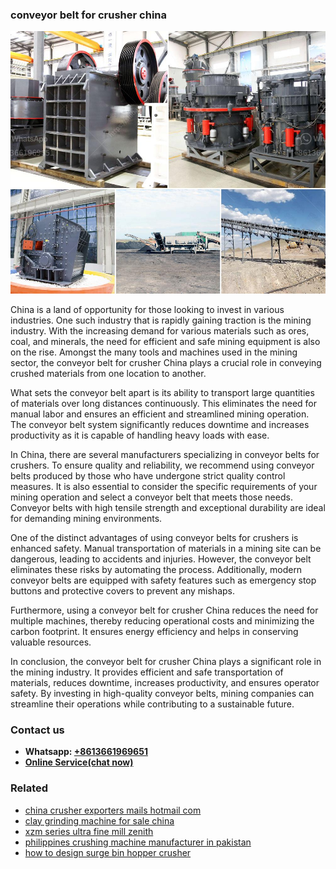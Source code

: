 <h3>conveyor belt for crusher china</h3><img src='1708499348.jpg' alt=''><p>China is a land of opportunity for those looking to invest in various industries. One such industry that is rapidly gaining traction is the mining industry. With the increasing demand for various materials such as ores, coal, and minerals, the need for efficient and safe mining equipment is also on the rise. Amongst the many tools and machines used in the mining sector, the conveyor belt for crusher China plays a crucial role in conveying crushed materials from one location to another.</p><p>What sets the conveyor belt apart is its ability to transport large quantities of materials over long distances continuously. This eliminates the need for manual labor and ensures an efficient and streamlined mining operation. The conveyor belt system significantly reduces downtime and increases productivity as it is capable of handling heavy loads with ease.</p><p>In China, there are several manufacturers specializing in conveyor belts for crushers. To ensure quality and reliability, we recommend using conveyor belts produced by those who have undergone strict quality control measures. It is also essential to consider the specific requirements of your mining operation and select a conveyor belt that meets those needs. Conveyor belts with high tensile strength and exceptional durability are ideal for demanding mining environments.</p><p>One of the distinct advantages of using conveyor belts for crushers is enhanced safety. Manual transportation of materials in a mining site can be dangerous, leading to accidents and injuries. However, the conveyor belt eliminates these risks by automating the process. Additionally, modern conveyor belts are equipped with safety features such as emergency stop buttons and protective covers to prevent any mishaps.</p><p>Furthermore, using a conveyor belt for crusher China reduces the need for multiple machines, thereby reducing operational costs and minimizing the carbon footprint. It ensures energy efficiency and helps in conserving valuable resources.</p><p>In conclusion, the conveyor belt for crusher China plays a significant role in the mining industry. It provides efficient and safe transportation of materials, reduces downtime, increases productivity, and ensures operator safety. By investing in high-quality conveyor belts, mining companies can streamline their operations while contributing to a sustainable future.</p><h3>Contact us</h3><ul><li><strong>Whatsapp:&nbsp;<a href="https://wa.me/8613661969651">+8613661969651</a></strong></li><li><a href="https://swt.shibang-china.com/?git&amp;zhl&amp;conveyor belt for crusher china"><strong>Online Service(chat now)</strong></a></li></ul><h3>Related</h3><ul><li><a href='china crusher exporters mails hotmail com.md'>china crusher exporters mails hotmail com</a></li><li><a href='clay grinding machine for sale china.md'>clay grinding machine for sale china</a></li><li><a href='xzm series ultra fine mill zenith.md'>xzm series ultra fine mill zenith</a></li><li><a href='philippines crushing machine manufacturer in pakistan.md'>philippines crushing machine manufacturer in pakistan</a></li><li><a href='how to design surge bin hopper crusher.md'>how to design surge bin hopper crusher</a></li></ul>